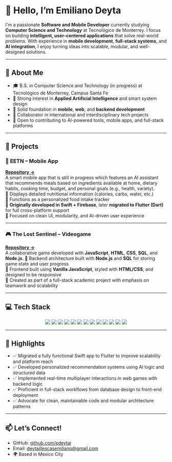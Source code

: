 # 👋 Hello, I’m Emiliano Deyta

I'm a passionate **Software and Mobile Developer** currently studying **Computer Science and Technology** at Tecnológico de Monterrey. I focus on building **intelligent, user-centered applications** that solve real-world problems. With experience in **mobile development**, **full-stack systems**, and **AI integration**, I enjoy turning ideas into scalable, modular, and well-designed solutions.

---

## 🚀 About Me

- 🎓 B.S. in Computer Science and Technology (in progress) at Tecnológico de Monterrey, Campus Santa Fe  
- 🧠 Strong interest in **Applied Artificial Intelligence** and smart system design  
- 🔧 Solid foundation in **mobile**, **web**, and **backend development**  
- 🤝 Collaborator in international and interdisciplinary tech projects  
- 💬 Open to contributing to AI-powered tools, mobile apps, and full-stack platforms

---

## 🧩 Projects

### 📱 **EETN – Mobile App**  
**[Repository →](https://github.com/edeytai/MobileApp)**  
A smart mobile app that is still in progress which features an AI assistant that recommends meals based on ingredients available at home, dietary habits, cooking time, budget, and personal goals (e.g., health, variety).  
🔹 Displays detailed nutritional information (calories, carbs, water, etc.)  
🔹 Functions as a personalized food intake tracker  
🔹 **Originally developed in Swift + Firebase**, later **migrated to Flutter (Dart)** for full cross-platform support  
🔹 Focused on clean UI, modularity, and AI-driven user experience  

---

### 🎮 **The Lost Sentinel – Videogame**  
**[Repository →](https://github.com/DanAG-Am/EquipoLink)**  
A collaborative game developed with **JavaScript**, **HTML**, **CSS**, **SQL**, and **Node.js**.
🔹 Backend architecture built with **Node.js** and **SQL** for storing game state and user progress  
🔹 Frontend built using **Vanilla JavaScript**, styled with **HTML/CSS**, and designed to be responsive  
🔹 Created as part of a full-stack academic project with emphasis on teamwork and scalability  

---

## 💻 Tech Stack

<p align="center">
  <img src="https://img.shields.io/badge/Dart-0175C2?style=for-the-badge&logo=dart&logoColor=white"/>
  <img src="https://img.shields.io/badge/Flutter-02569B?style=for-the-badge&logo=flutter&logoColor=white"/>
  <img src="https://img.shields.io/badge/Swift-FA7343?style=for-the-badge&logo=swift&logoColor=white"/>
  <img src="https://img.shields.io/badge/Firebase-FFCA28?style=for-the-badge&logo=firebase&logoColor=black"/>
  <img src="https://img.shields.io/badge/Node.js-339933?style=for-the-badge&logo=node.js&logoColor=white"/>
  <img src="https://img.shields.io/badge/C++-00599C?style=for-the-badge&logo=c%2B%2B&logoColor=white"/>
  <img src="https://img.shields.io/badge/JavaScript-F7DF1E?style=for-the-badge&logo=javascript&logoColor=black"/>
  <img src="https://img.shields.io/badge/Python-3776AB?style=for-the-badge&logo=python&logoColor=white"/>
  <img src="https://img.shields.io/badge/HTML5-E34F26?style=for-the-badge&logo=html5&logoColor=white"/>
  <img src="https://img.shields.io/badge/CSS3-1572B6?style=for-the-badge&logo=css3&logoColor=white"/>
  <img src="https://img.shields.io/badge/SQL-003B57?style=for-the-badge&logo=postgresql&logoColor=white"/>
  <img src="https://img.shields.io/badge/Git-F05032?style=for-the-badge&logo=git&logoColor=white"/>
  <img src="https://img.shields.io/badge/GitHub-181717?style=for-the-badge&logo=github&logoColor=white"/>
</p>

---

## 📌 Highlights

- ✅ Migrated a fully functional Swift app to Flutter to improve scalability and platform reach  
- ✅ Developed personalized recommendation systems using AI logic and structured data  
- ✅ Implemented real-time multiplayer interactions in web games with backend logic  
- ✅ Proficient in full-stack workflows from database design to front-end deployment  
- ✅ Advocate for clean, maintainable code and modular architecture patterns

---

## 📫 Let’s Connect!

- GitHub: [github.com/edeytai](https://github.com/edeytai)  
- Email: deytaillescasemiliano@gmail.com  
- 🌍 Based in Mexico City  
